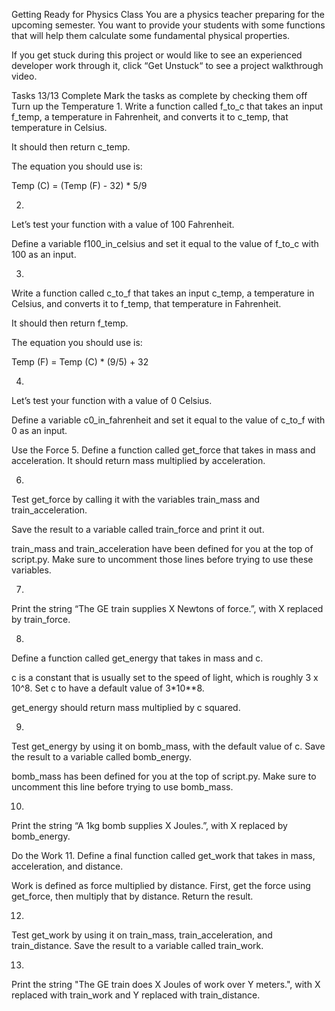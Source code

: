 Getting Ready for Physics Class
You are a physics teacher preparing for the upcoming semester. You want to provide your students with some functions that will help them calculate some fundamental physical properties.

If you get stuck during this project or would like to see an experienced developer work through it, click “Get Unstuck“ to see a project walkthrough video.

Tasks
13/13 Complete
Mark the tasks as complete by checking them off
Turn up the Temperature
1.
Write a function called f_to_c that takes an input f_temp, a temperature in Fahrenheit, and converts it to c_temp, that temperature in Celsius.

It should then return c_temp.

The equation you should use is:

Temp (C) = (Temp (F) - 32) * 5/9
 
2.
Let’s test your function with a value of 100 Fahrenheit.

Define a variable f100_in_celsius and set it equal to the value of f_to_c with 100 as an input.

3.
Write a function called c_to_f that takes an input c_temp, a temperature in Celsius, and converts it to f_temp, that temperature in Fahrenheit.

It should then return f_temp.

The equation you should use is:

Temp (F) = Temp (C) * (9/5) + 32
 
4.
Let’s test your function with a value of 0 Celsius.

Define a variable c0_in_fahrenheit and set it equal to the value of c_to_f with 0 as an input.

Use the Force
5.
Define a function called get_force that takes in mass and acceleration. It should return mass multiplied by acceleration.

6.
Test get_force by calling it with the variables train_mass and train_acceleration.

Save the result to a variable called train_force and print it out.

train_mass and train_acceleration have been defined for you at the top of script.py. Make sure to uncomment those lines before trying to use these variables.

7.
Print the string “The GE train supplies X Newtons of force.”, with X replaced by train_force.

8.
Define a function called get_energy that takes in mass and c.

c is a constant that is usually set to the speed of light, which is roughly 3 x 10^8. Set c to have a default value of 3*10**8.

get_energy should return mass multiplied by c squared.

9.
Test get_energy by using it on bomb_mass, with the default value of c. Save the result to a variable called bomb_energy.

bomb_mass has been defined for you at the top of script.py. Make sure to uncomment this line before trying to use bomb_mass.

10.
Print the string “A 1kg bomb supplies X Joules.”, with X replaced by bomb_energy.

Do the Work
11.
Define a final function called get_work that takes in mass, acceleration, and distance.

Work is defined as force multiplied by distance. First, get the force using get_force, then multiply that by distance. Return the result.

12.
Test get_work by using it on train_mass, train_acceleration, and train_distance. Save the result to a variable called train_work.

13.
Print the string "The GE train does X Joules of work over Y meters.", with X replaced with train_work and Y replaced with train_distance.